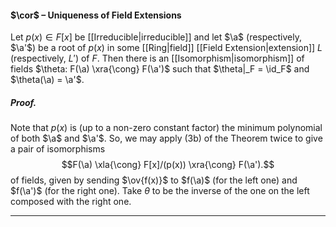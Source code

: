 #### $\cor$ – Uniqueness of Field Extensions
Let $p(x)\in F[x]$ be [[Irreducible|irreducible]] and let $\a$ (respectively, $\a'$) be a root of $p(x)$ in some [[Ring|field]] [[Field Extension|extension]] $L$ (respectively, $L'$) of $F$. Then there is an [[Isomorphism|isomorphism]] of fields $\theta: F(\a) \xra{\cong} F(\a')$ such that $\theta|_F = \id_F$ and $\theta(\a) = \a'$.

##### *Proof.*
Note that $p(x)$ is (up to a non-zero constant factor) the minimum polynomial of both $\a$ and $\a'$.
So, we may apply (3b) of the Theorem twice to give a pair of isomorphisms $$F(\a) \xla{\cong} F[x]/(p(x)) \xra{\cong} F(\a').$$of fields, given by sending $\ov{f(x)}$ to $f(\a)$ (for the left one) and $f(\a')$ (for the right one). Take $\theta$ to be the inverse of the one on the left composed with the right one. 
***